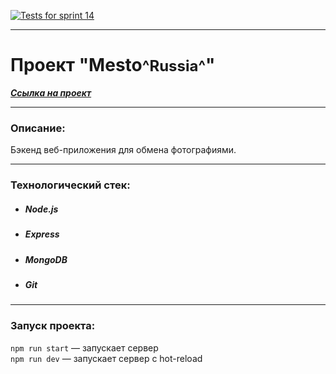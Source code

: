 <!-- [![Tests for sprint 13](https://github.com/Loner789/express-mesto-gha/actions/workflows/tests-13-sprint.yml/badge.svg)](https://github.com/Loner789/express-mesto-gha/actions/workflows/tests-13-sprint.yml)  -->

[![Tests for sprint 14](https://github.com/Loner789/express-mesto-gha/actions/workflows/tests-14-sprint.yml/badge.svg)](https://github.com/Loner789/express-mesto-gha/actions/workflows/tests-14-sprint.yml)

---

# Проект "Mesto<font size = 5>^Russia^</font>"

**_[Cсылка на проект](https://github.com/Loner789/express-mesto-gha)_**

---

### Описание:

Бэкенд веб-приложения для обмена фотографиями.

---
### Технологический стек:
* ##### Node.js
* ##### Express
* ##### MongoDB
* ##### Git
---
### Запуск проекта:

`npm run start` — запускает сервер   
`npm run dev` — запускает сервер с hot-reload
